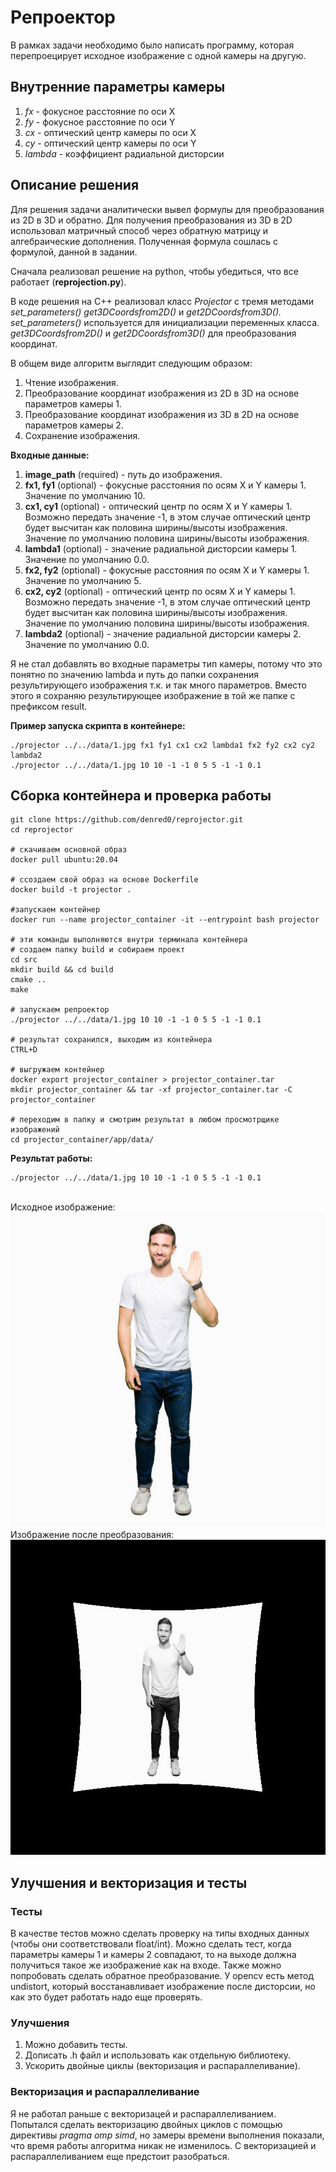 # Репроектор

В рамках задачи необходимо было написать программу, которая перепроецирует исходное изображение с одной камеры на другую. 

## Внутренние параметры камеры
1. _fx_ - фокусное расстояние по оси X
2. _fy_ - фокусное расстояние по оси Y
3. _cx_ - оптический центр камеры по оси X
4. _cy_ - оптический центр камеры по оси Y
5. _lambda_ - коэффициент радиальной дисторсии

## Описание решения
Для решения задачи аналитически вывел формулы для преобразования из 2D в 3D и обратно. Для получения преобразования из 3D в 2D использовал матричный способ через обратную матрицу и алгебраические дополнения. Полученная формула сошлась с формулой, данной в задании. 

Сначала реализовал решение на python, чтобы убедиться, что все работает (**reprojection.py**). 

В коде решения на С++ реализовал класс _Projector_ с тремя методами _set_parameters()_ _get3DCoordsfrom2D()_ и _get2DCoordsfrom3D()._
<br>_set_parameters()_ используется для инициализации переменных класса. 
<br>_get3DCoordsfrom2D()_ и _get2DCoordsfrom3D()_ для преобразования координат.

В общем виде алгоритм выглядит следующим образом:
1. Чтение изображения.
2. Преобразование координат изображения из 2D в 3D на основе параметров камеры 1. 
3. Преобразование координат изображения из 3D в 2D на основе параметров камеры 2.
4. Сохранение изображения.  

**Входные данные:**
1. **image_path** (required) - путь до изображения.
2. **fx1, fy1** (optional) - фокусные расстояния по осям X и Y камеры 1. Значение по умолчанию 10.
3. **cx1, cy1** (optional) - оптический центр по осям X и Y камеры 1. Возможно передать значение -1, в этом случае оптический центр будет высчитан как половина ширины/высоты изображения. Значение по умолчанию половина ширины/высоты изображения.
4. **lambda1** (optional) - значение радиальной дисторсии камеры 1. Значение по умолчанию 0.0.
5. **fx2, fy2** (optional) - фокусные расстояния по осям X и Y камеры 1. Значение по умолчанию 5.
6. **cx2, cy2** (optional) - оптический центр по осям X и Y камеры 1. Возможно передать значение -1, в этом случае оптический центр будет высчитан как половина ширины/высоты изображения. Значение по умолчанию половина ширины/высоты изображения.
7. **lambda2** (optional) - значение радиальной дисторсии камеры 2. Значение по умолчанию 0.0.

Я не стал добавлять во входные параметры тип камеры, потому что это понятно по значению lambda и путь до папки сохранения результирующего изображения т.к. и так много параметров. Вместо этого я сохраняю результирующее изображение в той же папке с префиксом result. 

**Пример запуска скрипта в контейнере:**
```
./projector ../../data/1.jpg fx1 fy1 cx1 cx2 lambda1 fx2 fy2 cx2 cy2 lambda2
./projector ../../data/1.jpg 10 10 -1 -1 0 5 5 -1 -1 0.1
```

## Сборка контейнера и проверка работы
```
git clone https://github.com/denred0/reprojector.git
cd reprojector

# скачиваем основной образ
docker pull ubuntu:20.04

# cсоздаем свой образ на основе Dockerfile
docker build -t projector .

#запускаем контейнер
docker run --name projector_container -it --entrypoint bash projector

# эти команды выполняются внутри терминала контейнера
# создаем папку build и собираем проект
cd src
mkdir build && cd build
cmake ..
make

# запускаем репроектор
./projector ../../data/1.jpg 10 10 -1 -1 0 5 5 -1 -1 0.1

# результат сохранился, выходим из контейнера
CTRL+D

# выгружаем контейнер
docker export projector_container > projector_container.tar
mkdir projector_container && tar -xf projector_container.tar -C projector_container

# переходим в папку и смотрим результат в любом просмотрщике изображений
cd projector_container/app/data/
```

**Результат работы:**
```
./projector ../../data/1.jpg 10 10 -1 -1 0 5 5 -1 -1 0.1
```
<br>Исходное изображение:
<br>![1.jpg](data/1.jpg)
<br>Изображение после преобразования:
<br>![1.jpg](data/1_result.jpg)


## Улучшения и векторизация и тесты
### Тесты
В качестве тестов можно сделать проверку на типы входных данных (чтобы они соответствовали float/int).
Можно сделать тест, когда параметры камеры 1 и камеры 2 совпадают, то на выходе должна получиться такое же изображение как на входе. 
Также можно попробовать сделать обратное преобразование. У opencv есть метод undistort, который восстанавливает изображение после дисторсии, но как это будет работать надо еще проверять. 

### Улучшения
1. Можно добавить тесты.
2. Дописать .h файл и использовать как отдельную библиотеку.
3. Ускорить двойные циклы (векторизация и распараллеливание). 

### Векторизация и распараллеливание
Я не работал раньше с векторизацей и распараллеливанием. Попытался сделать векторизацию двойных циклов с помощью директивы _pragma omp simd_, но замеры времени выполнения показали, что время работы алгоритма никак не изменилось. С векторизацией и распараллеливанием еще предстоит разобраться. 
